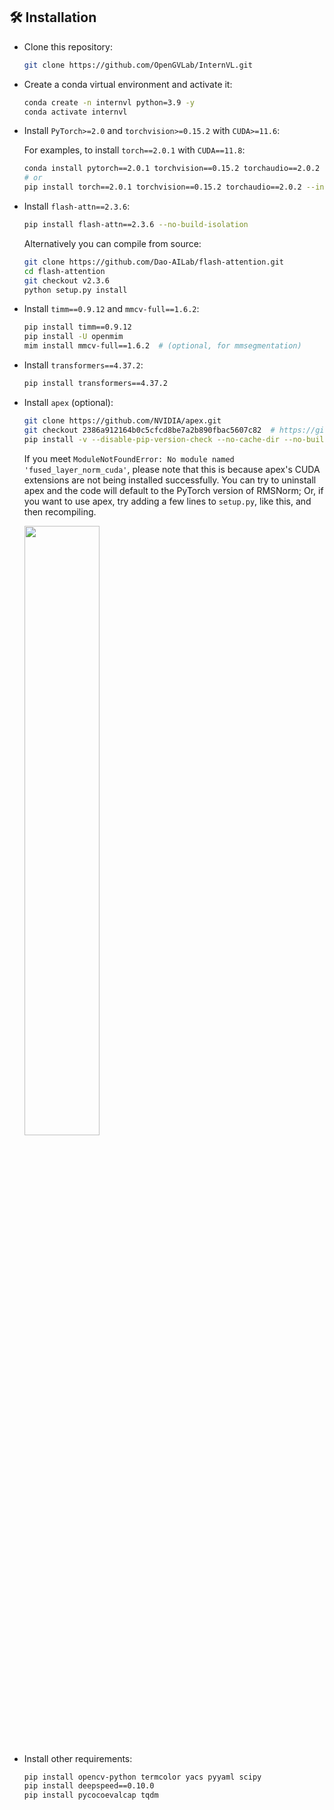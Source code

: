 ## 🛠️ Installation

- Clone this repository:

  ```bash
  git clone https://github.com/OpenGVLab/InternVL.git
  ```

- Create a conda virtual environment and activate it:

  ```bash
  conda create -n internvl python=3.9 -y
  conda activate internvl
  ```

- Install `PyTorch>=2.0` and `torchvision>=0.15.2` with `CUDA>=11.6`:

  For examples, to install `torch==2.0.1` with `CUDA==11.8`:

  ```bash
  conda install pytorch==2.0.1 torchvision==0.15.2 torchaudio==2.0.2 pytorch-cuda=11.8 -c pytorch -c nvidia
  # or
  pip install torch==2.0.1 torchvision==0.15.2 torchaudio==2.0.2 --index-url https://download.pytorch.org/whl/cu118
  ```

- Install `flash-attn==2.3.6`:

  ```bash
  pip install flash-attn==2.3.6 --no-build-isolation
  ```

  Alternatively you can compile from source:

  ```bash
  git clone https://github.com/Dao-AILab/flash-attention.git
  cd flash-attention
  git checkout v2.3.6
  python setup.py install
  ```

- Install `timm==0.9.12` and `mmcv-full==1.6.2`:

  ```bash
  pip install timm==0.9.12
  pip install -U openmim
  mim install mmcv-full==1.6.2  # (optional, for mmsegmentation)
  ```

- Install `transformers==4.37.2`:

  ```bash
  pip install transformers==4.37.2
  ```

- Install `apex` (optional):

  ```bash
  git clone https://github.com/NVIDIA/apex.git
  git checkout 2386a912164b0c5cfcd8be7a2b890fbac5607c82  # https://github.com/NVIDIA/apex/issues/1735
  pip install -v --disable-pip-version-check --no-cache-dir --no-build-isolation --config-settings "--build-option=--cpp_ext" --config-settings "--build-option=--cuda_ext" ./
  ```

  If you meet `ModuleNotFoundError: No module named 'fused_layer_norm_cuda'`, please note that this is because apex's CUDA extensions are not being installed successfully. You can try to uninstall apex and the code will default to the PyTorch version of RMSNorm; Or, if you want to use apex, try adding a few lines to `setup.py`, like this, and then recompiling.

  <img src=https://github.com/OpenGVLab/InternVL/assets/23737120/c04a989c-8024-49fa-b62c-2da623e63729 width=50%>

- Install other requirements:

  ```bash
  pip install opencv-python termcolor yacs pyyaml scipy
  pip install deepspeed==0.10.0
  pip install pycocoevalcap tqdm
  ```
